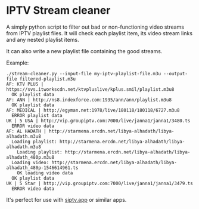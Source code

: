 # IPTV Stream cleaner

A simply python script to filter out bad or non-functioning video streams from IPTV playlist files. It will check each playlist item, its video stream links and any nested playlist items.

It can also write a new playlist file containing the good streams.

Example:

```console
./stream-cleaner.py --input-file my-iptv-playlist-file.m3u --output-file filtered-playlist.m3u
AF: KTV PLUS | https://svs.itworkscdn.net/ktvpluslive/kplus.smil/playlist.m3u8
  OK playlist data
AF: ANN | http://ns8.indexforce.com:1935/ann/ann/playlist.m3u8
  OK playlist data
AF: MEDICAL | http://egyman.net:1978/live/180118/180118/6727.m3u8
  ERROR playlist data
UK | 5 USA | http://vip.groupiptv.com:7000/live/janna1/janna1/3480.ts
  ERROR video data
AF: AL HADATH | http://starmena.ercdn.net/libya-alhadath/libya-alhadath.m3u8
  Loading playlist: http://starmena.ercdn.net/libya-alhadath/libya-alhadath.m3u8
    Loading playlist: http://starmena.ercdn.net/libya-alhadath/libya-alhadath_480p.m3u8
  Loading video: http://starmena.ercdn.net/libya-alhadath/libya-alhadath_480p-1546614961.ts
    OK loading video data
  OK playlist data
UK | 5 Star | http://vip.groupiptv.com:7000/live/janna1/janna1/3479.ts
  ERROR video data
```

It's perfect for use with [siptv.app](https://siptv.app) or similar apps.
